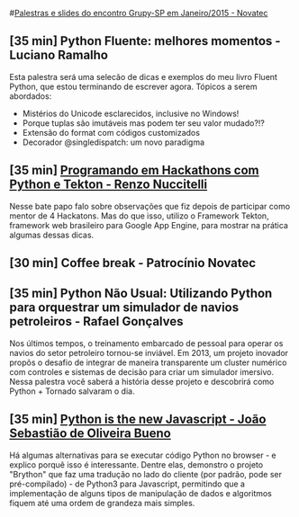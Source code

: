 #[Palestras e slides do encontro Grupy-SP em Janeiro/2015 - Novatec](http://www.meetup.com/pt/Grupy-SP/events/219248903/)

## [35 min] Python Fluente: melhores momentos - Luciano Ramalho
Esta palestra será uma selecão de dicas e exemplos do meu livro Fluent Python, que estou terminando de escrever agora. Tópicos a serem abordados:
* Mistérios do Unicode esclarecidos, inclusive no Windows!
* Porque tuplas são imutáveis mas podem ter seu valor mudado?!?
* Extensão do format com códigos customizados
* Decorador @singledispatch: um novo paradigma

## [35 min] [Programando em Hackathons com Python e Tekton - Renzo Nuccitelli](http://pt.slideshare.net/RenzoNuccitelli/programando-em-hackaton-com-google-app-engine-e-python)
Nesse bate papo falo sobre observações que fiz depois de participar como mentor de 4 Hackatons. Mas do que isso, utilizo o Framework Tekton, framework web brasileiro para Google App Engine, para mostrar na prática algumas dessas dicas.

## [30 min] Coffee break - Patrocínio Novatec

## [35 min] Python Não Usual: Utilizando Python para orquestrar um simulador de navios petroleiros - Rafael Gonçalves
Nos últimos tempos, o treinamento embarcado de pessoal para operar os navios do setor petroleiro tornou-se inviável. Em 2013, um projeto inovador propôs o desafio de integrar de maneira transparente um cluster numérico com controles e sistemas de decisão para criar um simulador imersivo. Nessa palestra você saberá a história desse projeto e descobrirá como Python + Tornado salvaram o dia.

## [35 min] [Python is the new Javascript - João Sebastião de Oliveira Bueno](https://github.com/jsbueno/palestra_python_no_browser)
Há algumas alternativas para se executar código Python no browser - e explico porquê isso é interessante. Dentre elas, demonstro o projeto "Brython" que faz uma tradução no lado do cliente (por padrão, pode ser pré-compilado) - de Python3 para Javascript, permitindo que a implementação de alguns tipos de manipulação de dados e algoritmos fiquem até uma ordem de grandeza mais simples.
